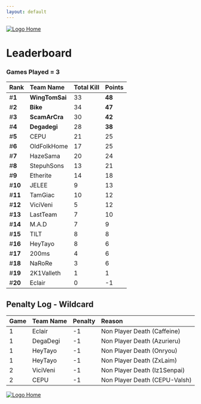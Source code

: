 ```yaml
---
layout: default
---
```


[ ![Logo](https://kanziebub.github.io/ProjectSEA/assets/images/bullet_rev.png) Home](https://kanziebub.github.io/ProjectSEA/)

# **Leaderboard**

### Games Played = 3

|  Rank  | Team Name             | Total Kill | **Points** |
|:-------|:----------------------|:-----------|:-----------|
| #**1** | **WingTomSai** | 33 | **48** | 
| #**2** | **Bike** | 34 | **47** | 
| #**3** | **ScamArCra** | 30 | **42** | 
| #**4** | **Degadegi** | 28 | **38** | 
| #**5** | CEPU | 21 | 25 | 
| #**6** | OldFolkHome | 17 | 25 | 
| #**7** | HazeSama | 20 | 24 | 
| #**8** | StepuhSons | 13 | 21 | 
| #**9** | Etherite | 14 | 18 | 
| #**10** | JELEE | 9 | 13 | 
| #**11** | TamGiac | 10 | 12 | 
| #**12** | ViciVeni | 5 | 12 | 
| #**13** | LastTeam | 7 | 10 | 
| #**14** | M.A.D | 7 | 9 | 
| #**15** | TILT | 8 | 8 | 
| #**16** | HeyTayo | 8 | 6 | 
| #**17** | 200ms | 4 | 6 | 
| #**18** | NaRoRe | 3 | 6 | 
| #**19** | 2K1Valleth | 1 | 1 | 
| #**20** | Eclair | 0 | -1 | 
 

## Penalty Log - Wildcard

|  Game  | Team Name | Penalty | Reason                |
|:-------|:----------|:--------|:----------------------| 
| 1 | Eclair | -1 | Non Player Death (Caffeine) |
| 1 | DegaDegi | -1 | Non Player Death (Azurieru) |
| 1 | HeyTayo | -1 | Non Player Death (Onryou) |
| 1 | HeyTayo | -1 | Non Player Death (ZxLaim) |
| 2 | ViciVeni | -1 | Non Player Death (Iz1Senpai) |
| 2 | CEPU | -1 | Non Player Death (CEPU-Valsh) |

[ ![Logo](https://kanziebub.github.io/ProjectSEA/assets/images/bullet_rev.png) Home](https://kanziebub.github.io/ProjectSEA/)
